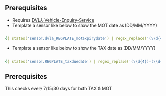 ## Prerequisites 

- Requires [DVLA-Vehicle-Enquiry-Service](https://github.com/jampez77/DVLA-Vehicle-Enquiry-Service/)
- Template a sensor like below to show the MOT date as (DD/MM/YYYY)

```yaml

{{ states('sensor.dvla_REGPLATE_motexpirydate') | regex_replace('(\\d{4})-(\\d{2})-(\\d{2})', '\\3/\\2/\\1') }}


```


- Template a sensor like below to show the TAX date as (DD/MM/YYYY)

```yaml

{{ states('sensor.REGPLATE_taxduedate') | regex_replace('(\\d{4})-(\\d{2})-(\\d{2})', '\\3/\\2/\\1') }}


```

## Prerequisites 

This checks every 7/15/30 days for both TAX & MOT

